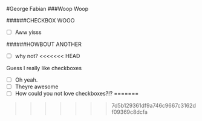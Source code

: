 #George Fabian
###Woop Woop

######CHECKBOX WOOO
- [ ] Aww yisss

######HOWBOUT ANOTHER
- [ ] why not?
<<<<<<< HEAD

Guess I really like checkboxes
- [ ] Oh yeah.
- [ ] Theyre awesome
- [ ] How could you not love checkboxes?!? 
=======
>>>>>>> 7d5b129361df9a746c9667c3162df09369c8dcfa
